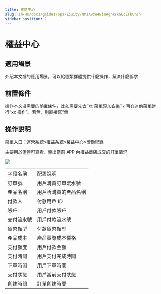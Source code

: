 ```yaml
---
title: 權益中心
slug: zh-HK/docs/guides/opa/Equity/NMzAwdW4NiWAghkYkGEcEFbUnsh
sidebar_position: 2
---
```



# 權益中心

## 適用場景

介绍本文檔的應用場景，可以給哪類群體提供什麼操作，解決什麼訴求

## 前置條件

操作本文檔需要的前置條件，比如需要先去“xx 菜單添加企業”才可在當前菜單進行“xx 操作”。若無，則直接寫“無

## 操作說明

菜單入口：運營系統&gt;權益系統&gt;權益中心&gt;獎勵紀錄

主要用於運營可查看、導出當前 APP 內權益商店成交的訂單情況

<img src="/assets/I3wFb3FRBoLHQXxS9qJcGdH5nrg.png"/>

|   |   |
|---|---|
|字段名稱 | 配置說明|
|訂單號 | 用戶購買訂單流水號|
|產品名稱 | 用戶所購買的產品名稱|
|付款人 | 付款用戶 ID|
|賬戶 | 用戶付款賬戶|
|支付流水號 | 用戶付款流水號|
|貨幣類型 | 付款貨幣類型|
|產品成本 | 產品實際成本價格|
|支付額度 | 用戶付款金額|
|支付時間 | 用戶支付完成時間|
|下單時間 | 用戶下單時間|
|支付狀態 | 用戶當前支付狀態|
|創建時間 | 訂單創建時間|

